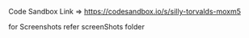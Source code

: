 Code Sandbox Link => https://codesandbox.io/s/silly-torvalds-moxm5

for Screenshots refer screenShots folder
